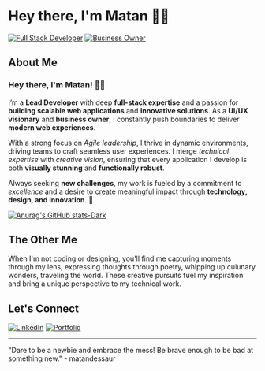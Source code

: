 # Hey there, I'm Matan 👋🏼  

[![Full Stack Developer](https://img.shields.io/badge/Full_Stack_Developer-007396?style=for-the-badge)](https://matandessaur.me)
[![Business Owner](https://img.shields.io/badge/Business_Owner-c07ffd?style=for-the-badge)](https://webcity.dev)

## About Me

### Hey there, I'm Matan! 👋🏼  

I’m a **Lead Developer** with deep **full-stack expertise** and a passion for **building scalable web applications** and **innovative solutions**. As a **UI/UX visionary** and **business owner**, I constantly push boundaries to deliver **modern web experiences**.  

With a strong focus on *Agile leadership*, I thrive in dynamic environments, driving teams to craft seamless user experiences. I merge *technical expertise* with *creative vision*, ensuring that every application I develop is both **visually stunning** and **functionally robust**.  

Always seeking **new challenges**, my work is fueled by a commitment to *excellence* and a desire to create meaningful impact through **technology, design, and innovation**. 🚀  



[![Anurag's GitHub stats-Dark](https://github-readme-stats.vercel.app/api?username=m8n-matandessaur&show_icons=true&theme=dark#gh-dark-mode-only)](https://github.com/anuraghazra/github-readme-stats#gh-dark-mode-only)

## The Other Me

When I'm not coding or designing, you'll find me capturing moments through my lens, expressing thoughts through poetry, whipping up culunary wonders, traveling the world. These creative pursuits fuel my inspiration and bring a unique perspective to my technical work.

## Let's Connect

[![LinkedIn](https://img.shields.io/badge/-LinkedIn-0077B5?style=for-the-badge&logo=linkedin&logoColor=white)](https://www.linkedin.com/in/m8n-matandessaur)
[![Portfolio](https://img.shields.io/badge/-Portfolio-5d70f6?style=for-the-badge)](https://matandessaur.me)

---

"Dare to be a newbie and embrace the mess! Be brave enough to be bad at something new." - matandessaur
